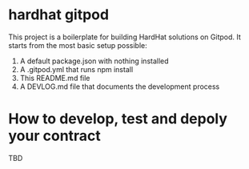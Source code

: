 # hardhat gitpod

This project is a boilerplate for building HardHat solutions on Gitpod. It starts from the most basic setup possible:

1. A default package.json with nothing installed
2. A .gitpod.yml that runs npm install
3. This README.md file
4. A DEVLOG.md file that documents the development process

# How to develop, test and depoly your contract

TBD